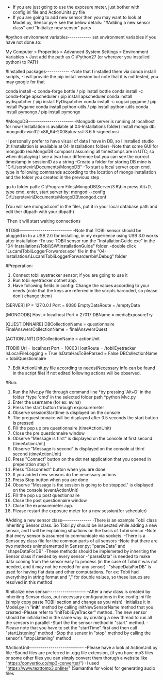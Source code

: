 - If you are just going to use the exposure meter, just bother with config.ini file and ActionUnits.py file
- If you are going to add new sensor then you may want to look at Model.py, Sensor.py-> see the below details:
 "#Adding a new sensor class" and "Initialize new sensor" parts

#python environment variables------------
set environment variables if you have not done so:

My Computer > Properties > Advanced System Settings > Environment Variables >
Just add the path as C:\Python27 (or wherever you installed python) to PATH

#Installed packages------------
-Note that I installed them via conda install scripts,
-I will provide the pip install version but note that it is not tested, you may google for that

conda install -c conda-forge bottle / pip install bottle
conda install -c conda-forge apscheduler / pip install apscheduler
conda install pydispatcher / pip install PyDispatcher
conda install -c cogsci pygame / pip install Pygame
conda install python-utils / pip install python-utils
conda install pymongo / pip install pymongo

#MongoDB-----------------------
-Mongodb server is running at localhost for now (Installation is available at 04-Installations folder)
install mongo db:
mongodb-win32-x86_64-2008plus-ssl-3.6.5-signed.msi

-I personally prefer to have visual of data I have in DB, so I installed studio 3t (Installation is available at 04-Installations folder)
-Note that some GUI for mongodb (ex:MongoDB compass) assuming all timestamps are in UTC;
 so when displaying I see a two hour difference but you can see the correct timestamp in sessionID as a string
-Create a folder for storing DB mine is "C:\Users\evin\Documents\MongoDB"
-To start a local server open cmd, type in following commands according to the location of mongo installation
 and the folder you created in the previous step


go to folder path: C:\Program Files\MongoDB\Server\3.6\bin 
press Alt+D, type cmd, enter, start server by:
mongod --config C:\Users\evin\Documents\MongoDB\mongod.conf

(You will see mongod.conf in the files, put it in your local database path and edit ther dbpath with your dbpath)

-Then it will start waiting connections

#TOBII---------------------------
-Note that TOBII sensor should be plugged in to a USB 2.0 for installing, in my experience using USB 3.0 works after installation
-To use TOBII sensor run the "InstallationGuide.exe" in the "04-Installations\Tobii\SW\InstallationGuide" folder.
-double click "LucamiTobiiLoggerForwarder.exe" file in the "04-Installations\LucamiTobiiLoggerForwarder\bin\Debug" folder 


#Preperation:

1. Connect tobii eyetracker sensor; if you are going to use it
2. Run tobii eyetracker dotnet app.
3. Have following fields in config: Change the values according to your needs 
  (note that the keys are referred in the scripts harcoded, so please don't change them)
  
[SERVER]
IP = 127.0.0.1
Port = 8080
EmptyDataRoute = /emptyData

[MONGODB]
Host = localhost
Port = 27017
DBName = mediaExposureTry

[QUESTIONNAIRE]
DBCollectionName = questionnaire
FinalAnswersCollectionName = finalAnswersQuest

[ACTIONUNIT]
DBCollectionName = actionUnit


[TOBII]
Url = localhost
Port = 10003
HostRoute = /tobiiEyetracker
IsLocalFileLogging = True
IsDataHasToBeParsed = False
DBCollectionName = tobiiQuestionnaire


7. Edit ActionUnit.py file according to needs(Necessary info can be found in the script file)
If not edited following actions will be observed.

#Run:
1. Run the Mvc.py file through command line
    *by pressing 'Alt+D' in the folder
    *type 'cmd' in the selected folder path
    *python Mvc.py
2.  Enter the username (for ex: evina)
3.  Press the start button through exposuremeter
4.  Observe sessionStarttime is displayed on the console
5.  The prequestionnaire will be displayed after 0.5 seconds the start button is pressed
6.  Fill the pop up pre questionnaire (timeActionUnit)
7.  Close the pre questionnaire window
8.  Observe "Message is first" is displayed on the console at first second (timeActionUnit)
9.  Observe "Message is second" is displayed on the console at third second (timeActionUnit)
10. Press "Connect" button on the dot net application that you opened in preperation step 1
11. Press "Disconnect" button when you are done
12. If you added new sensors do the necessary actions 
13. Press Stop button when you are done
14. Observe "Message is the session is going to be stopped." is displayed on the console (eventActionUnit)
15. Fill the pop up post questionnaire
16. Close the post questionnaire window
17. Close the exposuremeter app.
18. Please restart the exposure meter for a new session(for scheduler)


#Adding a new sensor class---------------
-There is an example Tobii class inheriting Sensor class. So Tobii.py should be inspected while adding a new sensor,
 and I will be explaining situations on the basis of Tobii sensor
-Note that every sensor is assumed to communicate via sockets.
-There is a Sensor.py class file for the common parts of all sensors
-Note that there are two methods unimplemented in Sensor.py; "parseData" and "shapeDataForDB"
-These methods should be implemeted by inheriting the Sensor class if needed by every sensor
-"parseData" is needed to make data coming from the sensor easy to process 
(in the case of Tobii it was not needed, and it may not be needed for any sensor)
-"shapeDataForDB" is used for having flat data and other computations. 
For ex: Tobii had everything in string format and "," for double values, so these issues are resolved in this method

#Initialize new sensor-------------------
-After a new class is created by inheriting Sensor class, put necessary configurations in the config.ini file (simply copy paste TOBII section and change as you wish)
-Initialize it in Model.py in "__init__" method by calling initNewSensorName  method that you created
-Please refer to "initTobiiEyeTracker" method. The new sensor should be initialiazed in the same way:
 by creating a new thread to run all the sensors in parallel
-Start the the sensor method in "start" method.
-Please note that you have to set the "startTime" first and then call "startListening" method
-Stop the sensor in "stop" method by calling the sensor's "stopListening" method

#ActionUnit----------------------------
-Please have a look at ActionUnit.py file
-Sound files are preferred in .ogg file extension, 
(if you have mp3 files or some other files you can simply convert them thorugh a website like "https://convertio.co/mp3-converter/")
-I used "https://www.texttomp3.online/" (Samantha for voice) for generating audio files